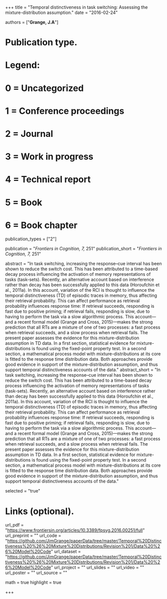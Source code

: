 +++
title = "Temporal distinctiveness in task switching: Assessing the mixture-distribution assumption."
date = "2016-02-24"

authors = ["**Grange, J.A**"]

# Publication type.
# Legend:
# 0 = Uncategorized
# 1 = Conference proceedings
# 2 = Journal
# 3 = Work in progress
# 4 = Technical report
# 5 = Book
# 6 = Book chapter
publication_types = ["2"]

publication = "*Frontiers in Cognition, 7,* 251"
publication_short = "*Frontiers in Cognition, 7,* 251"

abstract = "In task switching, increasing the response–cue interval has been shown to reduce the switch cost. This has been attributed to a time-based decay process influencing the activation of memory representations of tasks (task-sets). Recently, an alternative account based on interference rather than decay has been successfully applied to this data (Horoufchin et al., 2011a). In this account, variation of the RCI is thought to influence the temporal distinctiveness (TD) of episodic traces in memory, thus affecting their retrieval probability. This can affect performance as retrieval probability influences response time: If retrieval succeeds, responding is fast due to positive priming; if retrieval fails, responding is slow, due to having to perform the task via a slow algorithmic process. This account—and a recent formal model (Grange and Cross, 2015)—makes the strong prediction that all RTs are a mixture of one of two processes: a fast process when retrieval succeeds, and a slow process when retrieval fails. The present paper assesses the evidence for this mixture-distribution assumption in TD data. In a first section, statistical evidence for mixture-distributions is found using the fixed-point property test. In a second section, a mathematical process model with mixture-distributions at its core is fitted to the response time distribution data. Both approaches provide good evidence in support of the mixture-distribution assumption, and thus support temporal distinctiveness accounts of the data."
abstract_short = "In task switching, increasing the response–cue interval has been shown to reduce the switch cost. This has been attributed to a time-based decay process influencing the activation of memory representations of tasks (task-sets). Recently, an alternative account based on interference rather than decay has been successfully applied to this data (Horoufchin et al., 2011a). In this account, variation of the RCI is thought to influence the temporal distinctiveness (TD) of episodic traces in memory, thus affecting their retrieval probability. This can affect performance as retrieval probability influences response time: If retrieval succeeds, responding is fast due to positive priming; if retrieval fails, responding is slow, due to having to perform the task via a slow algorithmic process. This account—and a recent formal model (Grange and Cross, 2015)—makes the strong prediction that all RTs are a mixture of one of two processes: a fast process when retrieval succeeds, and a slow process when retrieval fails. The present paper assesses the evidence for this mixture-distribution assumption in TD data. In a first section, statistical evidence for mixture-distributions is found using the fixed-point property test. In a second section, a mathematical process model with mixture-distributions at its core is fitted to the response time distribution data. Both approaches provide good evidence in support of the mixture-distribution assumption, and thus support temporal distinctiveness accounts of the data."

selected = "true"

# Links (optional).
url_pdf = "https://www.frontiersin.org/articles/10.3389/fpsyg.2016.00251/full"
url_preprint = ""
url_code = "https://github.com/JimGrange/paperData/tree/master/Temporal%20Distinctiveness%20%26%20Mixture%20Distributions/Revision%201/Data%20%26%20Model%20Code"
url_dataset = "https://github.com/JimGrange/paperData/tree/master/Temporal%20Distinctiveness%20%26%20Mixture%20Distributions/Revision%201/Data%20%26%20Model%20Code"
url_project = ""
url_slides = ""
url_video = ""
url_poster = ""
url_source = ""

math = true
highlight = true

+++